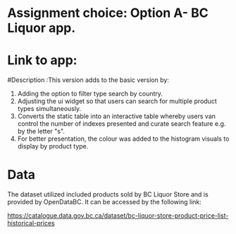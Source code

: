 
# Assignment choice: Option A- BC Liquor app. 

# Link to app:

#Description :This version adds to the basic version by:
1. Adding the option to filter type search by country.
2. Adjusting the ui widget so that users can search for multiple product types simultaneously.
3. Converts the static table into an interactive table whereby users van control the number of indexes presented and curate search feature e.g. by the letter "s".
4. For better presentation, the colour was added to the histogram visuals to display by product type. 

# Data
The dataset utilized included products sold by BC Liquor Store and is provided by OpenDataBC. It can be accessed by the following link:

https://catalogue.data.gov.bc.ca/dataset/bc-liquor-store-product-price-list-historical-prices


